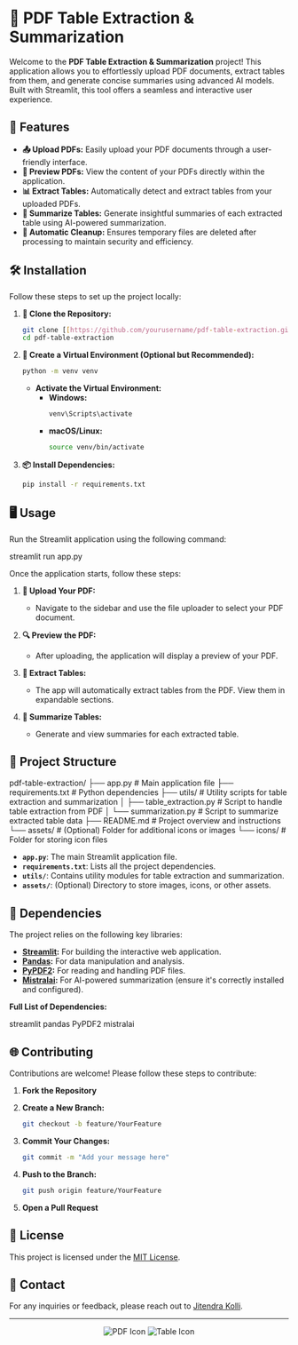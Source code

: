 # 📄 PDF Table Extraction & Summarization

Welcome to the **PDF Table Extraction & Summarization** project! This application allows you to effortlessly upload PDF documents, extract tables from them, and generate concise summaries using advanced AI models. Built with Streamlit, this tool offers a seamless and interactive user experience.

## 🚀 Features

- **📤 Upload PDFs:** Easily upload your PDF documents through a user-friendly interface.
- **👀 Preview PDFs:** View the content of your PDFs directly within the application.
- **📊 Extract Tables:** Automatically detect and extract tables from your uploaded PDFs.
- **📝 Summarize Tables:** Generate insightful summaries of each extracted table using AI-powered summarization.
- **🧹 Automatic Cleanup:** Ensures temporary files are deleted after processing to maintain security and efficiency.

## 🛠️ Installation

Follow these steps to set up the project locally:

1. **🔀 Clone the Repository:**

   ```bash
   git clone [[https://github.com/yourusername/pdf-table-extraction.git](https://github.com/jitendra-789/Analysing_Income_Statement_with_LLM.git)](https://github.com/jitendra-789/Analysing_Income_Statement_with_LLM.git)
   cd pdf-table-extraction
   ```

2. **🐍 Create a Virtual Environment (Optional but Recommended):**

   ```bash
   python -m venv venv
   ```

   - **Activate the Virtual Environment:**
     - **Windows:**
       ```bash
       venv\Scripts\activate
       ```
     - **macOS/Linux:**
       ```bash
       source venv/bin/activate
       ```

3. **📦 Install Dependencies:**

   ```bash
   pip install -r requirements.txt
   ```

## 🖥️ Usage

Run the Streamlit application using the following command:

streamlit run app.py


Once the application starts, follow these steps:

1. **📂 Upload Your PDF:**
   - Navigate to the sidebar and use the file uploader to select your PDF document.

2. **🔍 Preview the PDF:**
   - After uploading, the application will display a preview of your PDF.

3. **📑 Extract Tables:**
   - The app will automatically extract tables from the PDF. View them in expandable sections.

4. **📝 Summarize Tables:**
   - Generate and view summaries for each extracted table.

## 📁 Project Structure
pdf-table-extraction/
├── app.py                    # Main application file
├── requirements.txt           # Python dependencies
├── utils/                     # Utility scripts for table extraction and summarization
│   ├── table_extraction.py    # Script to handle table extraction from PDF
│   └── summarization.py       # Script to summarize extracted table data
├── README.md                 # Project overview and instructions
└── assets/                    # (Optional) Folder for additional icons or images
    └── icons/                 # Folder for storing icon files

- **`app.py`**: The main Streamlit application file.
- **`requirements.txt`**: Lists all the project dependencies.
- **`utils/`**: Contains utility modules for table extraction and summarization.
- **`assets/`**: (Optional) Directory to store images, icons, or other assets.

## 🧰 Dependencies

The project relies on the following key libraries:

- **[Streamlit](https://streamlit.io/):** For building the interactive web application.
- **[Pandas](https://pandas.pydata.org/):** For data manipulation and analysis.
- **[PyPDF2](https://pypi.org/project/PyPDF2/):** For reading and handling PDF files.
- **[Mistralai](https://pypi.org/project/mistralai/):** For AI-powered summarization (ensure it's correctly installed and configured).

**Full List of Dependencies:**

streamlit
pandas
PyPDF2
mistralai


## 🌐 Contributing

Contributions are welcome! Please follow these steps to contribute:

1. **Fork the Repository**
2. **Create a New Branch:**

   ```bash
   git checkout -b feature/YourFeature
   ```

3. **Commit Your Changes:**

   ```bash
   git commit -m "Add your message here"
   ```

4. **Push to the Branch:**

   ```bash
   git push origin feature/YourFeature
   ```

5. **Open a Pull Request**

## 📝 License

This project is licensed under the [MIT License](LICENSE).

## 📧 Contact

For any inquiries or feedback, please reach out to [Jitendra Kolli](jitendrakolli18@gmail.com).

---

<div align="center">
  <img src="https://img.icons8.com/color/48/000000/pdf-2.png" alt="PDF Icon" /> 
  <img src="https://img.icons8.com/color/48/000000/table.png" alt="Table Icon" /> 
<!--   <img src="https://img.icons8.com/color/48/000000/summarize.png" alt="Summarization Icon" /> -->
</div>
